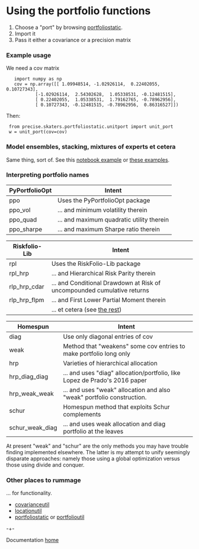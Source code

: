 # Using the portfolio functions

1. Choose a "port" by browsing [portfoliostatic](https://github.com/microprediction/precise/tree/main/precise/skaters/portfoliostatic).
2. Import it
3. Pass it either a covariance or a precision matrix

### Example usage
We need a cov matrix

       import numpy as np
       cov = np.array([[ 1.09948514, -1.02926114,  0.22402055,  0.10727343],
               [-1.02926114,  2.54302628,  1.05338531, -0.12481515],
               [ 0.22402055,  1.05338531,  1.79162765, -0.78962956],
               [ 0.10727343, -0.12481515, -0.78962956,  0.86316527]])

Then:

     from precise.skaters.portfoliostatic.unitport import unit_port
     w = unit_port(cov=cov)
     
     
### Model ensembles, stacking, mixtures of experts et cetera
Same thing, sort of. See this [notebook example](https://github.com/microprediction/precise/blob/main/examples_colab_notebooks/lazypredict_model_portfolio.ipynb) or [these examples](https://github.com/microprediction/precise/tree/main/examples_portfolios/ensembles).  

     
### Interpreting portfolio names


| PyPortfolioOpt | Intent                                                           |
|-----------|------------------------------------------------------------------|
| ppo       | Uses the PyPortfolioOpt package                                  |
| ppo_vol   |      ... and minimum volatility therein                          |
| ppo_quad  |      ... and maximum quadratic utility therein                   |
| ppo_sharpe|      ... and maximum Sharpe ratio therein                        |

| Riskfolio-Lib | Intent                                                           |
|-----------|------------------------------------------------------------------|
| rpl       | Uses the RiskFolio-Lib package                                   |
| rpl_hrp   |      ... and Hierarchical Risk Parity therein                    |
| rlp_hrp_cdar |          ... and Conditional Drawdown at Risk of uncompounded cumulative returns | 
| rlp_hrp_flpm |          ... and First Lower Partial Moment therein            | 
|           |          ... et cetera (see [the rest](https://github.com/microprediction/precise/blob/main/precise/skaters/managers/rplmanagers.py))    |  

| Homespun  | Intent                                                           |
|-----------|------------------------------------------------------------------|
| diag      | Use only diagonal entries of cov                                 |
| weak      | Method that "weakens" some cov entries to make portfolio long only        | 
| hrp       | Varieties of hierarchical allocation                             | 
| hrp_diag_diag |   ... and uses "diag" allocation/portfolio, like Lopez de Prado's 2016 paper   | 
| hrp_weak_weak |   ... and uses "weak" allocation and also "weak" portfolio construction.       | 
| schur     | Homespun method that exploits Schur complements |
| schur_weak_diag     |    ... and uses weak allocation and diag portfolio at the leaves  |

At present "weak" and "schur" are the only methods you may have trouble finding implemented elsewhere. The latter is my attempt to unify seemingly disparate approaches: namely those using a global optimization versus those using divide and conquer. 

### Other places to rummage
... for functionality. 

- [covarianceutil](https://github.com/microprediction/precise/tree/main/precise/skaters/covarianceutil) 
- [locationutil](https://github.com/microprediction/precise/tree/main/precise/skaters/locationutil) 
- [portfoliostatic](https://github.com/microprediction/precise/tree/main/precise/skaters/portfoliostatic) or [portfolioutil](https://github.com/microprediction/precise/tree/main/precise/skaters/portfolioutil)
     

-+-

Documentation [home](https://microprediction.github.io/precise)
